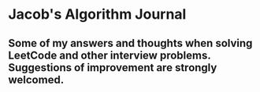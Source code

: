 # Jacob's Algorithm Journal
## Some of my answers and thoughts when solving LeetCode and other interview problems. Suggestions of improvement are strongly welcomed.
